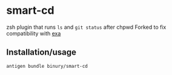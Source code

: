 smart-cd
========

zsh plugin that runs `ls` and `git status` after chpwd
Forked to fix compatibility with [exa](https://github.com/ogham/exa)

Installation/usage
------------------

    antigen bundle binury/smart-cd
